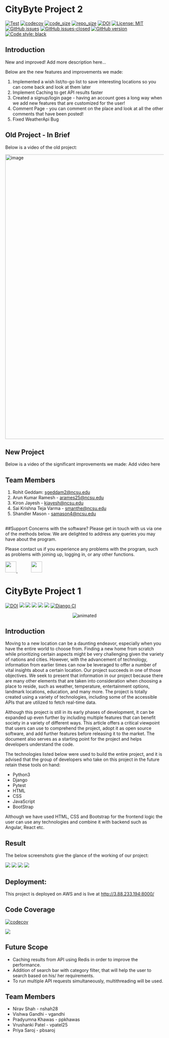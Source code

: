 # CityByte Project 2

[![Test](https://github.com/rohitgeddam/CityByte/actions/workflows/django.yml/badge.svg)](https://github.com/rohitgeddam/CityByte/actions/workflows/django.yml)
[![codecov](https://codecov.io/gh/rohitgeddam/CityByte/branch/main/graph/badge.svg)](https://codecov.io/gh/rohitgeddam/CityByte)
[![code_size](https://img.shields.io/github/languages/code-size/rohitgeddam/CityByte)](https://github.com/rohitgeddam/CityByte) 
[![repo_size](https://img.shields.io/github/repo-size/rohitgeddam/CityByte)](https://github.com/rohitgeddam/CityByte)
[![DOI](https://zenodo.org/badge/DOI/10.5281/zenodo.7155519.svg)](https://doi.org/10.5281/zenodo.7155519)
[![License: MIT](https://img.shields.io/badge/License-MIT-yellow.svg)](https://opensource.org/licenses/MIT)
[![GitHub issues](https://img.shields.io/github/issues/rohitgeddam/CityByte.svg)](https://GitHub.com/rohitgeddam/CityByte/issues/)
[![GitHub issues-closed](https://img.shields.io/github/issues-closed/rohitgeddam/CityByte.svg)](https://GitHub.com/rohitgeddam/CityByte/issues?q=is%3Aissue+is%3Aclosed)
[![GitHub version](https://img.shields.io/github/v/release/rohitgeddam/CityByte)](https://github.com/rohitgeddam/CityByte/releases)
[![Code style: black](https://img.shields.io/badge/code%20style-black-000000.svg)](https://github.com/psf/black)


## Introduction
New and improved! Add more description here...

Below are the new features and improvements we made:
1. Implemented a wish list/to-go list to save interesting locations so you can come back and look at them later
2. Implement Caching to get API results faster
3. Created a signup/login page - having an account goes a long way when we add new features that are customized for the user!
4. Comment Page - you can comment on the place and look at all the other comments that have been posted!
5. Fixed WeatherApi Bug

## Old Project - In Brief
Below is a video of the old project:

[<img width="902" alt="image" src="https://user-images.githubusercontent.com/46688470/204404965-d3084c6c-b062-4eec-8b10-0ef95a577bd6.png">](https://drive.google.com/file/d/1FVJDir9ZufbAiUGe7AfzZvTfF7HWr58e/view?usp=sharing)


## New Project
Below is a video of the significant improvements we made:
Add video here

## Team Members
1. Rohit Geddam: sgeddam2@ncsu.edu
2. Arun Kumar Ramesh - arames25@ncsu.edu
3. Kiron Jayesh - kjayesh@ncsu.edu
4. Sai Krishna Teja Varma - smanthe@ncsu.edu
5. Shandler Mason - samason4@ncsu.edu


##


##Support
Concerns with the software? Please get in touch with us via one of the methods below. We are delighted to address any queries you may have about the program.

Please contact us if you experience any problems with the program, such as problems with joining up, logging in, or any other functions.

<a href = "mailto:citybyte.support@proton.me">
<img width = "35px" src = "https://user-images.githubusercontent.com/73664200/194786335-12b1d3a6-b272-4896-9bd7-d615e28847f3.png"/>
</a>
&nbsp;&nbsp;&nbsp;&nbsp;&nbsp;&nbsp;&nbsp;&nbsp;&nbsp;&nbsp;
<a href = "https://twitter.com/CityByteSupport">  
<img width = "35px" src = "https://raw.githubusercontent.com/peterthehan/peterthehan/master/assets/twitter.svg"/>
</a> 

# CityByte Project 1


[![DOI](https://zenodo.org/badge/541612969.svg)](https://zenodo.org/badge/latestdoi/541612969) ![](https://img.shields.io/github/license/therealppk/CityByte) ![](https://img.shields.io/github/issues/therealppk/CityByte?style=plastic) ![](https://img.shields.io/github/issues-closed-raw/therealppk/CityByte?style=plastic) ![](https://img.shields.io/github/languages/code-size/therealppk/CityByte?style=plastic) ![](https://img.shields.io/github/contributors/therealppk/CityByte?style=plastic) [![Django CI](https://github.com/therealppk/CityByte/actions/workflows/django.yml/badge.svg)](https://github.com/therealppk/CityByte/actions/workflows/django.yml)



<p align="center">
  <img src="https://github.com/therealppk/citybytesrough/blob/main/CityBytes.gif" alt="animated" />
</p>

## Introduction
Moving to a new location can be a daunting endeavor, especially when you have the entire world to choose from. Finding a new home from scratch while prioritizing certain aspects might be very challenging given the variety of nations and cities. However, with the advancement of technology, information from earlier times can now be leveraged to offer a number of vital insights about a certain location. Our project succeeds in one of those objectives. We seek to present that information in our project because there are many other elements that are taken into consideration when choosing a place to reside, such as weather, temperature, entertainment options, landmark locations, education, and many more. The project is totally created using a variety of technologies, including some of the accessible APIs that are utilized to fetch real-time data.

Although this project is still in its early phases of development, it can be expanded up even further by including multiple features that can benefit society in a variety of different ways. This article offers a critical viewpoint that users can use to comprehend the project, adopt it as open source software, and add further features before releasing it to the market. The document also serves as a starting point for the project and helps developers understand the code.

The technologies listed below were used to build the entire project, and it is advised that the group of developers who take on this project in the future retain these tools on hand:

* Python3
* Django
* Pytest
* HTML
* CSS
* JavaScript
* BootStrap

Although we have used HTML, CSS and Bootstrap for the frontend logic the user can use any technologies and combine it with backend such as Angular, React etc.

## Result
The below screenshots give the glance of the working of our project:

![](https://github.com/therealppk/CityByte/blob/main/docs/assets/City%206.png)
![](https://github.com/therealppk/CityByte/blob/main/docs/assets/City%208.png)
![](https://github.com/therealppk/CityByte/blob/main/docs/assets/City%209.png) 
![](https://github.com/therealppk/CityByte/blob/main/docs/assets/City%2010.png)

## Deployment:
This project is deployed on AWS and is live at http://3.88.233.194:8000/

## Code Coverage
[![codecov](https://codecov.io/gh/therealppk/CityByte/branch/main/graph/badge.svg?token=HRK9X7OI2J)](https://codecov.io/gh/therealppk/CityByte)

![](https://github.com/therealppk/CityByte/blob/main/docs/assets/code_coverage.png)

## Future Scope
* Caching results from API using Redis in order to improve the performance.
* Addition of search bar with category filter, that will help the user to search based on his/ her requirements.
* To run multiple API requests simultaneously, multithreading will be used.

## Team Members

* Nirav Shah - nshah28
* Vishwa Gandhi - vgandhi
* Pradyumna Khawas - ppkhawas
* Vrushanki Patel - vpatel25
* Priya Saroj - pbsaroj
